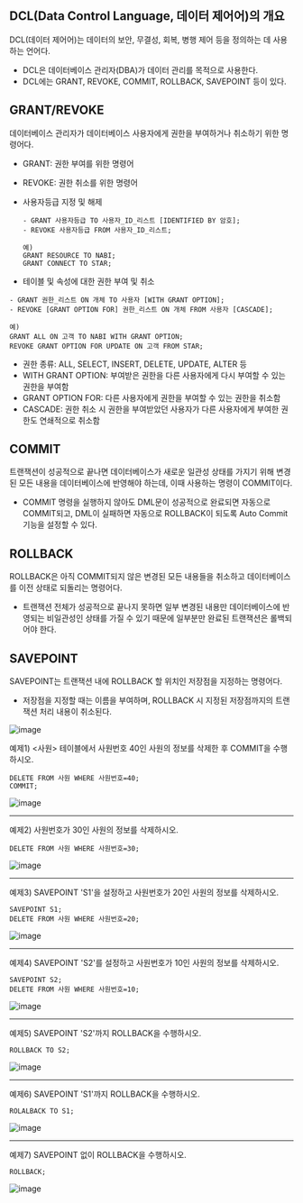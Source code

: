 ## DCL(Data Control Language, 데이터 제어어)의 개요

DCL(데이터 제어어)는 데이터의 보안, 무결성, 회복, 병행 제어 등을 정의하는 데 사용하는 언어다.

- DCL은 데이터베이스 관리자(DBA)가 데이터 관리를 목적으로 사용한다.
- DCL에는 GRANT, REVOKE, COMMIT, ROLLBACK, SAVEPOINT 등이 있다.

## GRANT/REVOKE

데이터베이스 관리자가 데이터베이스 사용자에게 권한을 부여하거나 취소하기 위한 명령어다.

- GRANT: 권한 부여를 위한 명령어
- REVOKE: 권한 취소를 위한 명령어
- 사용자등급 지정 및 해제

  ```
  - GRANT 사용자등급 TO 사용자_ID_리스트 [IDENTIFIED BY 암호];
  - REVOKE 사용자등급 FROM 사용자_ID_리스트;

  예)
  GRANT RESOURCE TO NABI;
  GRANT CONNECT TO STAR;
  ```

- 테이블 및 속성에 대한 권한 부여 및 취소

```
- GRANT 권한_리스트 ON 개체 TO 사용자 [WITH GRANT OPTION];
- REVOKE [GRANT OPTION FOR] 권한_리스트 ON 개체 FROM 사용자 [CASCADE];

예)
GRANT ALL ON 고객 TO NABI WITH GRANT OPTION;
REVOKE GRANT OPTION FOR UPDATE ON 고객 FROM STAR;
```

- 권한 종류: ALL, SELECT, INSERT, DELETE, UPDATE, ALTER 등
- WITH GRANT OPTION: 부여받은 권한을 다른 사용자에게 다시 부여할 수 있는 권한을 부여함
- GRANT OPTION FOR: 다른 사용자에게 권한을 부여할 수 있는 권한을 취소함
- CASCADE: 권한 취소 시 권한을 부여받았던 사용자가 다른 사용자에게 부여한 권한도 연쇄적으로 취소함

## COMMIT

트랜잭션이 성공적으로 끝나면 데이터베이스가 새로운 일관성 상태를 가지기 위해 변경된 모든 내용을 데이터베이스에 반영해야 하는데, 이때 사용하는 명령이 COMMIT이다.

- COMMIT 명령을 실행하지 않아도 DML문이 성공적으로 완료되면 자동으로 COMMIT되고, DML이 실패하면 자동으로 ROLLBACK이 되도록 Auto Commit기능을 설정할 수 있다.

## ROLLBACK

ROLLBACK은 아직 COMMIT되지 않은 변경된 모든 내용들을 취소하고 데이터베이스를 이전 상태로 되돌리는 명령어다.

- 트랜잭션 전체가 성공적으로 끝나지 못하면 일부 변경된 내용만 데이터베이스에 반영되는 비일관성인 상태를 가질 수 있기 때문에 일부분만 완료된 트랜잭션은 롤백되어야 한다.

## SAVEPOINT

SAVEPOINT는 트랜잭션 내에 ROLLBACK 할 위치인 저장점을 지정하는 명령어다.

- 저장점을 지정할 때는 이름을 부여하며, ROLLBACK 시 지정된 저장점까지의 트랜잭션 처리 내용이 취소된다.

![image](https://github.com/user-attachments/assets/3f2942e9-02b4-49a5-b376-99d2f3f1f68c)

예제1) <사원> 테이블에서 사원번호 40인 사원의 정보를 삭제한 후 COMMIT을 수행하시오.

```
DELETE FROM 사원 WHERE 사원번호=40;
COMMIT;
```

![image](https://github.com/user-attachments/assets/b3d0bab5-7f1e-4615-a2c1-36aaa39cf499)

---

예제2) 사원번호가 30인 사원의 정보를 삭제하시오.

```
DELETE FROM 사원 WHERE 사원번호=30;
```

![image](https://github.com/user-attachments/assets/f9404bdd-8da5-4368-98c1-46c4dbf79955)

---

예제3) SAVEPOINT 'S1'을 설정하고 사원번호가 20인 사원의 정보를 삭제하시오.

```
SAVEPOINT S1;
DELETE FROM 사원 WHERE 사원번호=20;
```

![image](https://github.com/user-attachments/assets/4c374077-efff-4901-ab5c-e55ebd7c6b08)

---

예제4) SAVEPOINT 'S2'를 설정하고 사원번호가 10인 사원의 정보를 삭제하시오.

```
SAVEPOINT S2;
DELETE FROM 사원 WHERE 사원번호=10;
```

![image](https://github.com/user-attachments/assets/ebd2a3bf-c775-4176-8e53-7419abd34443)

---

예제5) SAVEPOINT 'S2'까지 ROLLBACK을 수행하시오.

```
ROLLBACK TO S2;
```

![image](https://github.com/user-attachments/assets/4c374077-efff-4901-ab5c-e55ebd7c6b08)

---

예제6) SAVEPOINT 'S1'까지 ROLLBACK을 수행하시오.

```
ROLALBACK TO S1;
```

![image](https://github.com/user-attachments/assets/f9404bdd-8da5-4368-98c1-46c4dbf79955)

---

예제7) SAVEPOINT 없이 ROLLBACK을 수행하시오.

```
ROLLBACK;
```

![image](https://github.com/user-attachments/assets/b3d0bab5-7f1e-4615-a2c1-36aaa39cf499)



